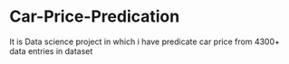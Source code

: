 # Car-Price-Predication
It is Data science project in which i have predicate car price from 4300+ data entries in dataset
